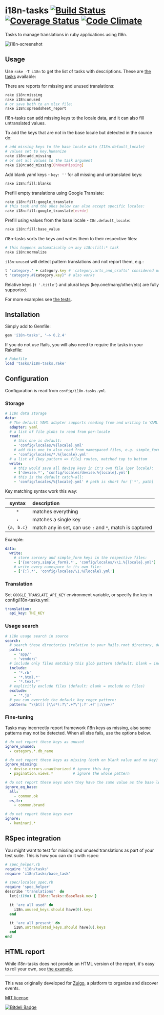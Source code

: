 # i18n-tasks [![Build Status](https://travis-ci.org/glebm/i18n-tasks.png?branch=master)](https://travis-ci.org/glebm/i18n-tasks) [![Coverage Status](https://coveralls.io/repos/glebm/i18n-tasks/badge.png?branch=master)](https://coveralls.io/r/glebm/i18n-tasks?branch=master) [![Code Climate](https://codeclimate.com/github/glebm/i18n-tasks.png)](https://codeclimate.com/github/glebm/i18n-tasks)


Tasks to manage translations in ruby applications using I18n.

![i18n-screenshot](https://raw.github.com/glebm/i18n-tasks/master/doc/img/i18n-tasks.gif "i18n-tasks output screenshot")

## Usage

Use `rake -T i18n` to get the list of tasks with descriptions. These are [the tasks](/lib/tasks/i18n-tasks.rake) available:

There are reports for missing and unused translations:

```bash
rake i18n:missing
rake i18n:unused
# or save both to an xlsx file:
rake i18n:spreadsheet_report
```

i18n-tasks can add missing keys to the locale data, and it can also fill untranslated values.

To add the keys that are not in the base locale but detected in the source do:

```bash
# add missing keys to the base locale data (I18n.default_locale)
# values set to key.humanize
rake i18n:add_missing
# or set all values to the task argument
rake i18n:add_missing[OhNoesMissing]
```

Add blank yaml keys - `key: ''` for all missing and untranslated keys:

```bash
rake i18n:fill:blanks
```

Prefill empty translations using Google Translate:

```bash
rake i18n:fill:google_translate
# this task and the ones below can also accept specific locales:
rake i18n:fill:google_translate[es+de]
```
Prefill using values from the base locale - `I8n.default_locale`:
```bash
rake i18n:fill:base_value
```

i18n-tasks sorts the keys and writes them to their respective files:

```bash
# this happens automatically on any i18n:fill:* task
rake i18n:normalize 
```


`i18n:unused` will detect pattern translations and not report them, e.g.:

```ruby
t 'category.' + category.key # 'category.arts_and_crafts' considered used
t "category.#{category.key}" # also works
```

Relative keys (`t '.title'`) and plural keys (key.one/many/other/etc) are fully supported.

For more examples see [the tests](/spec/i18n_tasks_spec.rb).


## Installation

Simply add to Gemfile:

```ruby
gem 'i18n-tasks', '~> 0.2.4'
```

If you do not use Rails, you will also need to require the tasks in your Rakefile:

```ruby
# Rakefile
load 'tasks/i18n-tasks.rake'
```

## Configuration

Configuration is read from `config/i18n-tasks.yml`.

### Storage

```yaml
# i18n data storage
data:
  # The default YAML adapter supports reading from and writing to YAML files
  adapter: yaml
  # a list of file globs to read from per-locale
  read: 
    # this one is default:
    - 'config/locales/%{locale}.yml'
    # add this one to also read from namespaced files, e.g. simple_form.en.yml:
    - 'config/locales/*.%{locale}.yml'
  # a list of {key pattern => file} routes, matched top to bottom
  write:
    # this would save all devise keys in it's own file (per locale):
    - ['devise.*', 'config/locales/devise.%{locale}.yml']
    # this is the default catch-all:
    - 'config/locales/%{locale}.yml' # path is short for ['*', path]
```

Key matching syntax work this way:

| syntax       | description                                               |
|:------------:|:----------------------------------------------------------|
|      `*`     | matches everything                                        |
|      `:`     | matches a single key                                      |
|   `{a, b.c}` | match any in set, can use `:` and `*`, match is captured  |

Example:

```yaml
data:
  write:
    # store sorcery and simple_form keys in the respective files:
    - ['{sorcery,simple_form}.*', 'config/locales/\\1.%{locale}.yml']
    # write every namespace to its own file:
    - ['{:}.*', 'config/locales/\1.%{locale}.yml']
```

### Translation

Set `GOOGLE_TRANSLATE_API_KEY` environment variable, or specify the key in config/i18n-tasks.yml:

```yaml
translation:
  api_key: THE_KEY
```

### Usage search

```yaml
# i18n usage search in source
search:
  # search these directories (relative to your Rails.root directory, default: 'app/')
  paths:
    - 'app/'
    - 'vendor/'
  # include only files matching this glob pattern (default: blank = include all files)
  include:
    - '*.rb'
    - '*.html.*'
    - '*.text.*'
  # explicitly exclude files (default: blank = exclude no files)
  exclude:
    - '*.js'
  # you can override the default key regex pattern:
  pattern: "\\bt[( ]\\s*(:?\".+?\"|:?'.+?'|:\\w+)"
```

### Fine-tuning

Tasks may incorrectly report framework i18n keys as missing, also some patterns may not be detected.
When all else fails, use the options below.

```yaml
# do not report these keys as unused
ignore_unused:
  - category.*.db_name

# do not report these keys as missing (both on blank value and no key)
ignore_missing:
  - devise.errors.unauthorized # ignore this key
  - pagination.views.*         # ignore the whole pattern

# do not report these keys when they have the same value as the base locale version
ignore_eq_base:
  all:
    - common.ok
  es,fr:
    - common.brand

# do not report these keys ever
ignore:
  - kaminari.*
```

## RSpec integration

You might want to test for missing and unused translations as part of your test suite.
This is how you can do it with rspec:

```ruby
# spec_helper.rb
require 'i18n/tasks'
require 'i18n/tasks/base_task'

# spec/locales_spec.rb
require 'spec_helper'
describe 'translations'  do
  let(:i18n) { I18n::Tasks::BaseTask.new }

  it 'are all used' do
    i18n.unused_keys.should have(0).keys
  end

  it 'are all present' do
    i18n.untranslated_keys.should have(0).keys
  end
end
```

## HTML report

While i18n-tasks does not provide an HTML version of the report, it's easy to roll your own, see [the example](https://gist.github.com/glebm/6887030).

---

This was originally developed for [Zuigo](http://zuigo.com/), a platform to organize and discover events.

[MIT license](/LICENSE.txt)


[![Bitdeli Badge](https://d2weczhvl823v0.cloudfront.net/glebm/i18n-tasks/trend.png)](https://bitdeli.com/free "Bitdeli Badge")

